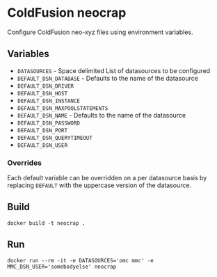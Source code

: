 # ColdFusion neocrap
Configure ColdFusion neo-xyz files using environment variables.

## Variables
* `DATASOURCES` - Space delimited List of datasources to be configured
* `DEFAULT_DSN_DATABASE` - Defaults to the name of the datasource
* `DEFAULT_DSN_DRIVER`
* `DEFAULT_DSN_HOST`
* `DEFAULT_DSN_INSTANCE`
* `DEFAULT_DSN_MAXPOOLSTATEMENTS`
* `DEFAULT_DSN_NAME` - Defaults to the name of the datasource
* `DEFAULT_DSN_PASSWORD`
* `DEFAULT_DSN_PORT`
* `DEFAULT_DSN_QUERYTIMEOUT`
* `DEFAULT_DSN_USER`

### Overrides
Each default variable can be overridden on a per datasource basis by replacing
`DEFAULT` with the uppercase version of the datasource.

## Build

    docker build -t neocrap .

## Run

    docker run --rm -it -e DATASOURCES='omc mmc' -e MMC_DSN_USER='somebodyelse' neocrap
